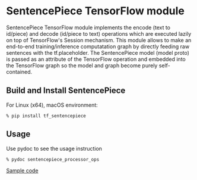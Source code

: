 # SentencePiece TensorFlow module

SentencePiece TensorFlow module implements the encode (text to id/piece) and decode (id/piece to text) operations which are executed lazily on top of TensorFlow's Session mechanism. This module allows to make an end-to-end training/inference computatation graph by directly feeding raw sentences with the tf.placeholder. 
The SentencePiece model (model proto) is passed as an attribute of the TensorFlow operation
and embedded into the TensorFlow graph so the model and graph become purely self-contained.

## Build and Install SentencePiece
For Linux (x64), macOS environment:

```
% pip install tf_sentencepiece
```

## Usage
Use pydoc to see the usage instruction
```
% pydoc sentencepiece_processor_ops
```

[Sample code](https://colab.research.google.com/drive/1rQ0tgXmHv02sMO6VdTO0yYaTvc1Yv1yP)
